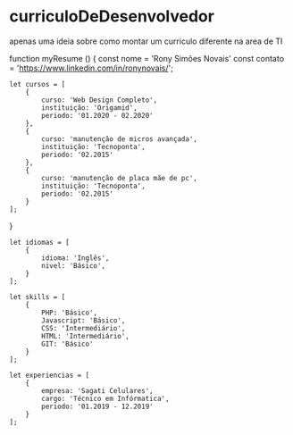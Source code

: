 # curriculoDeDesenvolvedor
apenas uma ideia sobre como montar um curriculo diferente na area de TI

function myResume () {
    const nome = 'Rony Simões Novais'
    const contato = 'https://www.linkedin.com/in/ronynovais/';

    let cursos = [
        {
            curso: 'Web Design Completo',
            instituição: 'Origamid',
            periodo: '01.2020 - 02.2020'
        },
        {
            curso: 'manutenção de micros avançada',
            instituição: 'Tecnoponta',
            periodo: '02.2015'
        },
        {
            curso: 'manutenção de placa mãe de pc',
            instituição: 'Tecnoponta',
            periodo: '02.2015'
        }
    ];
}

    let idiomas = [
        {
            idioma: 'Inglês',
            nivel: 'Básico',
        }
    ];

    let skills = [
        {
            PHP: 'Básico',
            Javascript: 'Básico',
            CSS: 'Intermediário',
            HTML: 'Intermediário',
            GIT: 'Básico'
        }
    ];

    let experiencias = [
        {
            empresa: 'Sagati Celulares',
            cargo: 'Técnico em Infórmatica',
            periodo: '01.2019 - 12.2019'
        }
    ];
